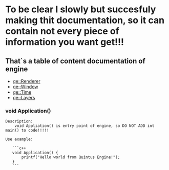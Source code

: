 # To be clear I slowly but succesfuly making thit documentation, so it can contain not every piece of information you want get!!! 



## That`s a table of content documentation of engine
- [qe::Renderer](all_docs_md/renderer.md)
- [qe::Window](all_docs_md/window.md)
- [qe::Time](all_docs_md/time.md)
- [qe::Layers](all_docs_md/layers.md)

### void Application()

    Description:
        void Appliation() is entry point of engine, so DO NOT ADD int main() to code!!!!!

    Use example:
       
       ```c++
       void Application() {
           printf("Hello world from Quintus Engine!");
       }
       ```
